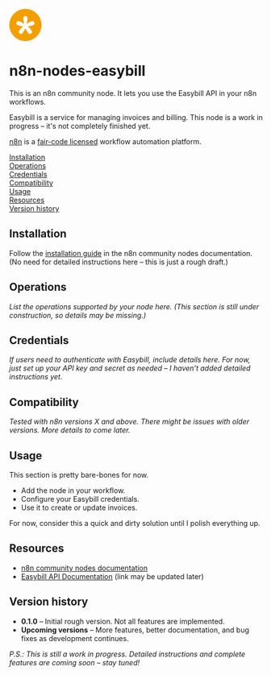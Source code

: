 ![Repo Image](easybill.png)

# n8n-nodes-easybill

This is an n8n community node. It lets you use the Easybill API in your n8n workflows.

Easybill is a service for managing invoices and billing. This node is a work in progress – it's not completely finished yet.

[n8n](https://n8n.io/) is a [fair-code licensed](https://docs.n8n.io/reference/license/) workflow automation platform.

[Installation](#installation)  
[Operations](#operations)  
[Credentials](#credentials)  
[Compatibility](#compatibility)  
[Usage](#usage)  
[Resources](#resources)  
[Version history](#version-history)  

## Installation

Follow the [installation guide](https://docs.n8n.io/integrations/community-nodes/installation/) in the n8n community nodes documentation. (No need for detailed instructions here – this is just a rough draft.)

## Operations

_List the operations supported by your node here. (This section is still under construction, so details may be missing.)_

## Credentials

_If users need to authenticate with Easybill, include details here. For now, just set up your API key and secret as needed – I haven’t added detailed instructions yet._

## Compatibility

_Tested with n8n versions X and above. There might be issues with older versions. More details to come later._

## Usage

This section is pretty bare-bones for now.  
- Add the node in your workflow.
- Configure your Easybill credentials.
- Use it to create or update invoices.  

For now, consider this a quick and dirty solution until I polish everything up.

## Resources

* [n8n community nodes documentation](https://docs.n8n.io/integrations/community-nodes/)
* [Easybill API Documentation](https://www.easybill.de/) (link may be updated later)

## Version history

* **0.1.0** – Initial rough version. Not all features are implemented.
* **Upcoming versions** – More features, better documentation, and bug fixes as development continues.

*P.S.: This is still a work in progress. Detailed instructions and complete features are coming soon – stay tuned!*
